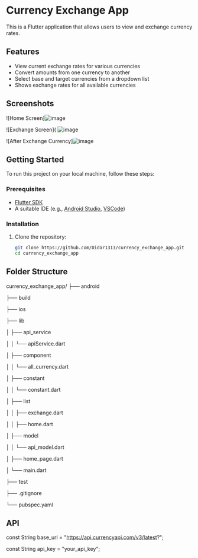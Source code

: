 # Currency Exchange App

This is a Flutter application that allows users to view and exchange currency rates.

## Features

- View current exchange rates for various currencies
- Convert amounts from one currency to another
- Select base and target currencies from a dropdown list
- Shows exchange rates for all available currencies

## Screenshots

![Home Screen]![image](https://github.com/Didar1313/currency_exchange_app/assets/73778140/f77f727a-9e42-4817-993c-3a33c4a9b4c8)

![Exchange Screen](
![image](https://github.com/Didar1313/currency_exchange_app/assets/73778140/379330c8-46b2-490b-be78-2ab8c210fc32)

![After Exchange Currency]![image](https://github.com/Didar1313/currency_exchange_app/assets/73778140/086d0e78-c154-45c9-bbc0-81bed50cfc0b)

## Getting Started

To run this project on your local machine, follow these steps:

### Prerequisites

- [Flutter SDK](https://flutter.dev/docs/get-started/install)
- A suitable IDE (e.g., [Android Studio](https://developer.android.com/studio), [VSCode](https://code.visualstudio.com/))

### Installation

1. Clone the repository:
   ```bash
   git clone https://github.com/Didar1313/currency_exchange_app.git
   cd currency_exchange_app
   
## Folder Structure

currency_exchange_app/
├── android

├── build

├── ios

├── lib

│   ├── api_service

│   │   └── apiService.dart

│   ├── component

│   │   └── all_currency.dart

│   ├── constant

│   │   └── constant.dart

│   ├── list

│   │   ├── exchange.dart

│   │   ├── home.dart

│   ├── model

│   │   └── api_model.dart

│   ├── home_page.dart

│   └── main.dart

├── test

├── .gitignore

└── pubspec.yaml


## API

const String base_url = "https://api.currencyapi.com/v3/latest?";

const String api_key = "your_api_key";

